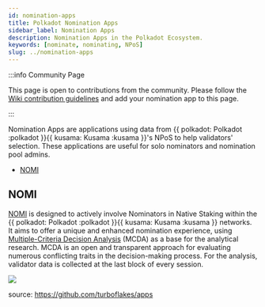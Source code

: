```yaml
---
id: nomination-apps
title: Polkadot Nomination Apps
sidebar_label: Nomination Apps
description: Nomination Apps in the Polkadot Ecosystem.
keywords: [nominate, nominating, NPoS]
slug: ../nomination-apps
---
```


:::info Community Page

This page is open to contributions from the community. Please follow the
[Wiki contribution guidelines](https://github.com/w3f/polkadot-wiki#contributing-to-documentation)
and add your nomination app to this page.

:::

Nomination Apps are applications using data from
{{ polkadot: Polkadot :polkadot }}{{ kusama: Kusama :kusama }}'s NPoS to help validators' selection.
These applications are useful for solo nominators and nomination pool admins.

- [NOMI](#nomi)

## NOMI

[NOMI](https://apps.turboflakes.io/?app=nomi) is designed to actively involve Nominators in Native
Staking within the {{ polkadot: Polkadot :polkadot }}{{ kusama: Kusama :kusama }} networks. It aims
to offer a unique and enhanced nomination experience, using
[Multiple-Criteria Decision Analysis](https://en.wikipedia.org/wiki/Multiple-criteria_decision_analysis)
(MCDA) as a base for the analytical research. MCDA is an open and transparent approach for
evaluating numerous conflicting traits in the decision-making process. For the analysis, validator
data is collected at the last block of every session.

[![](https://github.com/turboflakes/apps/blob/main/src/assets/nomi_dashboard.webp?raw=true)](https://turboflakes.io/)

source: https://github.com/turboflakes/apps
